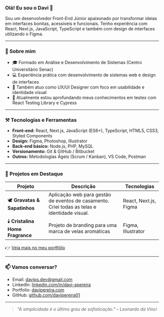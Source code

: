 ### Olá! Eu sou o Davi 👋

Sou um desenvolvedor Front-End Júnior apaixonado por transformar ideias em interfaces bonitas, acessíveis e funcionais. Tenho experiência com React, Next.js, JavaScript, TypeScript e também com design de interfaces utilizando o Figma.

---

### 🧠 Sobre mim
- 🎓 Formado em Análise e Desenvolvimento de Sistemas (Centro Universitário Senac)
- 💻 Experiência prática com desenvolvimento de sistemas web e design de interfaces
- 🎨 Também atuo como UX/UI Designer com foco em usabilidade e identidade visual
- 🌱 Atualmente estou aprofundando meus conhecimentos em testes com React Testing Library e Cypress

---

### ⚒️ Tecnologias e Ferramentas
- **Front-end:** React, Next.js, JavaScript (ES6+), TypeScript, HTML5, CSS3, Styled Components
- **Design:** Figma, Photoshop, Illustrator
- **Back-end básico:** Node.js, PHP, MySQL
- **Versionamento:** Git & GitHub / Bitbucket
- **Outros:** Metodologias Ágeis (Scrum / Kanban), VS Code, Postman

---

### 🚀 Projetos em Destaque

| Projeto | Descrição | Tecnologias |
|--------|-----------|-------------|
| 🕊️ **Gravatas & Sapatinhos** | Aplicação web para gestão de eventos de casamento. Criei todas as telas e identidade visual. | React, Next.js, Figma |
| 🕯️ **Cristalina Home Fragrance** | Projeto de branding para uma marca de velas aromáticas | Figma, Illustrator |

👉 [Veja mais no meu portfólio](https://davipereira.com)  

---

### 📫 Vamos conversar?
- Email: [davips.dev@gmail.com](mailto:davips.dev@gmail.com)  
- LinkedIn: [linkedin.com/in/davi-spereira](https://linkedin.com/in/davi-spereira)  
- Portfolio: [davipereira.com](https://davipereira.com)  
- GitHub: [github.com/davipereira01](https://github.com/davipereira01)

---

> *"A simplicidade é o último grau de sofisticação." – Leonardo da Vinci*
